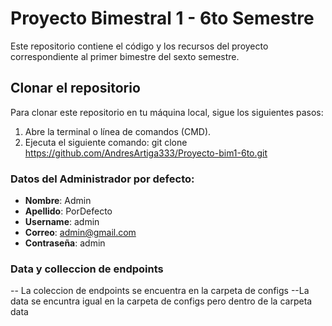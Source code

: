 # Proyecto Bimestral 1 - 6to Semestre

Este repositorio contiene el código y los recursos del proyecto correspondiente al primer bimestre del sexto semestre.

## Clonar el repositorio

Para clonar este repositorio en tu máquina local, sigue los siguientes pasos:

1. Abre la terminal o línea de comandos (CMD).
2. Ejecuta el siguiente comando:
git clone https://github.com/AndresArtiga333/Proyecto-bim1-6to.git

### Datos del Administrador por defecto:
- **Nombre**: Admin
- **Apellido**: PorDefecto
- **Username**: admin
- **Correo**: admin@gmail.com
- **Contraseña**: admin

### Data y colleccion de endpoints

-- La coleccion de endpoints se encuentra en la carpeta de configs
--La data se encuntra igual en la carpeta de configs pero dentro de la carpeta data
